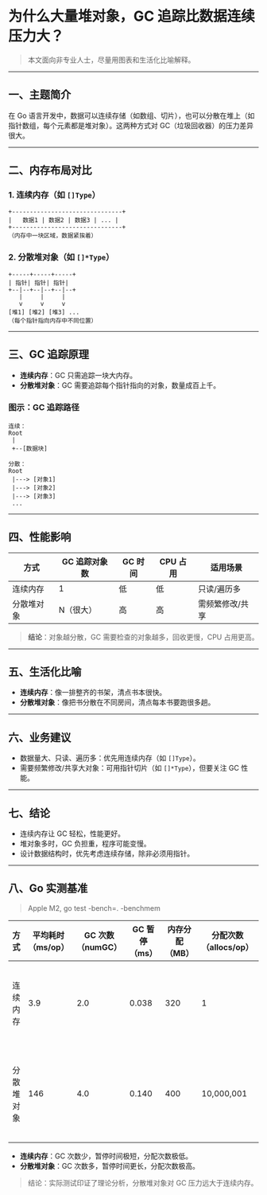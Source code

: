 # 为什么大量堆对象，GC 追踪比数据连续压力大？

> 本文面向非专业人士，尽量用图表和生活化比喻解释。

---

## 一、主题简介

在 Go 语言开发中，数据可以连续存储（如数组、切片），也可以分散在堆上（如指针数组，每个元素都是堆对象）。这两种方式对 GC（垃圾回收器）的压力差异很大。

---

## 二、内存布局对比

### 1. 连续内存（如 `[]Type`）

```
+-------------------------------+
|   数据1 | 数据2 | 数据3 | ... |
+-------------------------------+
（内存中一块区域，数据紧挨着）
```

### 2. 分散堆对象（如 `[]*Type`）

```
+-----+-----+-----+
| 指针| 指针| 指针|
+--|--+--|--+--|--+
   |     |     |
   v     v     v
[堆1] [堆2] [堆3] ...
（每个指针指向内存中不同位置）
```

---

## 三、GC 追踪原理

- **连续内存**：GC 只需追踪一块大内存。
- **分散堆对象**：GC 需要追踪每个指针指向的对象，数量成百上千。

### 图示：GC 追踪路径

```
连续：
Root
 |
 +--[数据块]

分散：
Root
 |---> [对象1]
 |---> [对象2]
 |---> [对象3]
 ...
```

---

## 四、性能影响

| 方式       | GC 追踪对象数 | GC 时间 | CPU 占用 | 适用场景        |
| ---------- | ------------- | ------- | -------- | --------------- |
| 连续内存   | 1             | 低      | 低       | 只读/遍历多     |
| 分散堆对象 | N（很大）     | 高      | 高       | 需频繁修改/共享 |

> **结论**：对象越分散，GC 需要检查的对象越多，回收更慢，CPU 占用更高。

---

## 五、生活化比喻

- **连续内存**：像一排整齐的书架，清点书本很快。
- **分散堆对象**：像把书分散在不同房间，清点每本书要跑很多趟。

---

## 六、业务建议

- 数据量大、只读、遍历多：优先用连续内存（如 `[]Type`）。
- 需要频繁修改/共享大对象：可用指针切片（如 `[]*Type`），但要关注 GC 性能。

---

## 七、结论

- 连续内存让 GC 轻松，性能更好。
- 堆对象多时，GC 负担重，程序可能变慢。
- 设计数据结构时，优先考虑连续存储，除非必须用指针。

---

## 八、Go 实测基准

> Apple M2, go test -bench=. -benchmem

| 方式       | 平均耗时（ms/op） | GC 次数（numGC） | GC 暂停（ms） | 内存分配（MB） | 分配次数（allocs/op） | 说明                          |
| ---------- | ----------------- | ---------------- | ------------- | -------------- | --------------------- | ----------------------------- |
| 连续内存   | 3.9               | 2.0              | 0.038         | 320            | 1                     | 一次分配到位，GC 负担极低     |
| 分散堆对象 | 146               | 4.0              | 0.140         | 400            | 10,000,001            | 每个元素单独分配，GC 负担极高 |

- **连续内存**：GC 次数少，暂停时间极短，分配次数极低。
- **分散堆对象**：GC 次数多，暂停时间更长，分配次数极高。

> 结论：实际测试印证了理论分析，分散堆对象对 GC 压力远大于连续内存。
